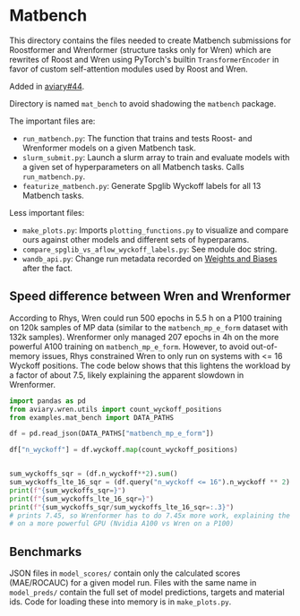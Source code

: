# Matbench

This directory contains the files needed to create Matbench submissions for Roostformer and Wrenformer (structure tasks only for Wren) which are rewrites of Roost and Wren using PyTorch's builtin `TransformerEncoder` in favor of custom self-attention modules used by Roost and Wren.

Added in [aviary#44](https://github.com/CompRhys/aviary/pull/44).

Directory is named `mat_bench` to avoid shadowing the `matbench` package.

The important files are:

- `run_matbench.py`: The function that trains and tests Roost- and Wrenformer models on a given Matbench task.
- `slurm_submit.py`: Launch a slurm array to train and evaluate models with a given set of hyperparameters on all Matbench tasks. Calls `run_matbench.py`.
- `featurize_matbench.py`: Generate Spglib Wyckoff labels for all 13 Matbench tasks.

Less important files:

- `make_plots.py`: Imports `plotting_functions.py` to visualize and compare ours against other models and different sets of hyperparams.
- `compare_spglib_vs_aflow_wyckoff_labels.py`: See module doc string.
- `wandb_api.py`: Change run metadata recorded on [Weights and Biases](https://wandb.ai/aviary/matbench) after the fact.

## Speed difference between Wren and Wrenformer

According to Rhys, Wren could run 500 epochs in 5.5 h on a P100 training on 120k samples of MP data (similar to the `matbench_mp_e_form` dataset with 132k samples). Wrenformer only managed 207 epochs in 4h on the more powerful A100 training on `matbench_mp_e_form`. However, to avoid out-of-memory issues, Rhys constrained Wren to only run on systems with <= 16 Wyckoff positions. The code below shows that this lightens the workload by a factor of about 7.5, likely explaining the apparent slowdown in Wrenformer.

```py
import pandas as pd
from aviary.wren.utils import count_wyckoff_positions
from examples.mat_bench import DATA_PATHS

df = pd.read_json(DATA_PATHS["matbench_mp_e_form"])

df["n_wyckoff"] = df.wyckoff.map(count_wyckoff_positions)


sum_wyckoffs_sqr = (df.n_wyckoff**2).sum()
sum_wyckoffs_lte_16_sqr = (df.query("n_wyckoff <= 16").n_wyckoff ** 2).sum()
print(f"{sum_wyckoffs_sqr=}")
print(f"{sum_wyckoffs_lte_16_sqr=}")
print(f"{sum_wyckoffs_sqr/sum_wyckoffs_lte_16_sqr=:.3}")
# prints 7.45, so Wrenformer has to do 7.45x more work, explaining the about 2x slow down
# on a more powerful GPU (Nvidia A100 vs Wren on a P100)
```

## Benchmarks

JSON files in `model_scores/` contain only the calculated scores (MAE/ROCAUC) for a given model run. Files with the same name in `model_preds/` contain the full set of model predictions, targets and material ids. Code for loading these into memory is in `make_plots.py`.
